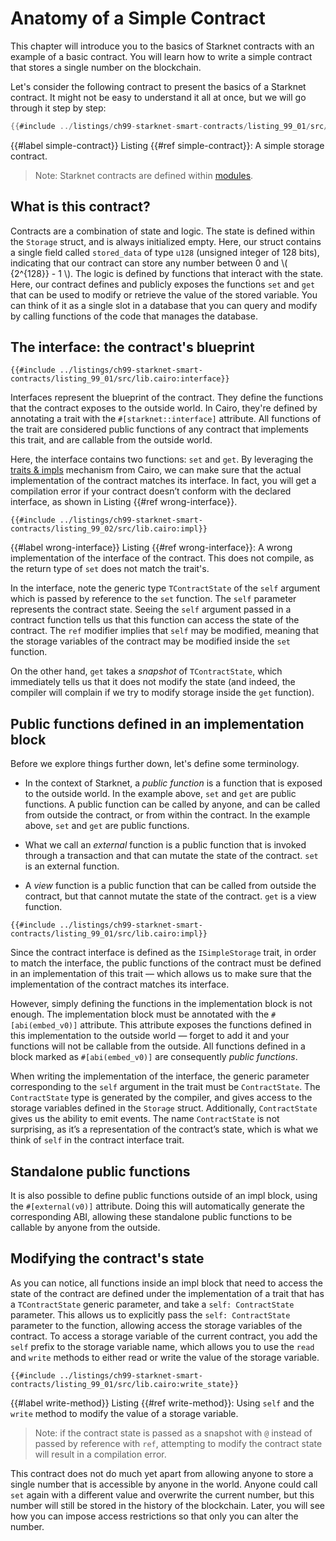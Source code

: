 # Anatomy of a Simple Contract

This chapter will introduce you to the basics of Starknet contracts with an example of a basic contract. You will learn how to write a simple contract that stores a single number on the blockchain.

Let's consider the following contract to present the basics of a Starknet contract. It might not be easy to understand it all at once, but we will go through it step by step:

```rust
{{#include ../listings/ch99-starknet-smart-contracts/listing_99_01/src/lib.cairo:all}}
```

{{#label simple-contract}}
<span class="caption">Listing {{#ref simple-contract}}: A simple storage contract.</span>

> Note: Starknet contracts are defined within [modules](./ch07-02-defining-modules-to-control-scope.md).

## What is this contract?

Contracts are a combination of state and logic.
The state is defined within the `Storage` struct, and is always initialized empty. Here, our struct contains a single field called `stored_data` of type `u128` (unsigned integer of 128 bits), indicating that our contract can store any number between 0 and \\( {2^{128}} - 1 \\).
The logic is defined by functions that interact with the state. Here, our contract defines and publicly exposes the functions `set` and `get` that can be used to modify or retrieve the value of the stored variable.
You can think of it as a single slot in a database that you can query and modify by calling functions of the code that manages the database.

## The interface: the contract's blueprint

```rust,noplayground
{{#include ../listings/ch99-starknet-smart-contracts/listing_99_01/src/lib.cairo:interface}}
```

Interfaces represent the blueprint of the contract. They define the functions that the contract exposes to the outside world. In Cairo, they're defined by annotating a trait with the `#[starknet::interface]` attribute. All functions of the trait are considered public functions of any contract that implements this trait, and are callable from the outside world.

Here, the interface contains two functions: `set` and `get`. By leveraging the [traits & impls](./ch08-02-traits-in-cairo.md) mechanism from Cairo, we can make sure that the actual implementation of the contract matches its interface. In fact, you will get a compilation error if your contract doesn’t conform with the declared interface, as shown in Listing {{#ref wrong-interface}}.

```rust,noplayground
{{#include ../listings/ch99-starknet-smart-contracts/listing_99_02/src/lib.cairo:impl}}
```

{{#label wrong-interface}}
<span class="caption">Listing {{#ref wrong-interface}}: A wrong implementation of the interface of the contract. This does not compile, as the return type of `set` does not match the trait's.</span>

In the interface, note the generic type `TContractState` of the `self` argument which is passed by reference to the `set` function. The `self` parameter represents the contract state. Seeing the `self` argument passed in a contract function tells us that this function can access the state of the contract. The `ref` modifier implies that `self` may be modified, meaning that the storage variables of the contract may be modified inside the `set` function.

On the other hand, `get` takes a _snapshot_ of `TContractState`, which immediately tells us that it does not modify the state (and indeed, the compiler will complain if we try to modify storage inside the `get` function).

## Public functions defined in an implementation block

Before we explore things further down, let's define some terminology.

- In the context of Starknet, a _public function_ is a function that is exposed to the outside world. In the example above, `set` and `get` are public functions. A public function can be called by anyone, and can be called from outside the contract, or from within the contract. In the example above, `set` and `get` are public functions.

- What we call an _external_ function is a public function that is invoked through a transaction and that can mutate the state of the contract. `set` is an external function.

- A _view_ function is a public function that can be called from outside the contract, but that cannot mutate the state of the contract. `get` is a view function.

```rust,noplayground
{{#include ../listings/ch99-starknet-smart-contracts/listing_99_01/src/lib.cairo:impl}}
```

Since the contract interface is defined as the `ISimpleStorage` trait, in order to match the interface, the public functions of the contract must be defined in an implementation of this trait — which allows us to make sure that the implementation of the contract matches its interface.

However, simply defining the functions in the implementation block is not enough. The implementation block must be annotated with the `#[abi(embed_v0)]` attribute. This attribute exposes the functions defined in this implementation to the outside world — forget to add it and your functions will not be callable from the outside. All functions defined in a block marked as `#[abi(embed_v0)]` are consequently _public functions_.

When writing the implementation of the interface, the generic parameter corresponding to the `self` argument in the trait must be `ContractState`. The `ContractState` type is generated by the compiler, and gives access to the storage variables defined in the `Storage` struct.
Additionally, `ContractState` gives us the ability to emit events. The name `ContractState` is not surprising, as it’s a representation of the contract’s state, which is what we think of `self` in the contract interface trait.

## Standalone public functions

It is also possible to define public functions outside of an impl block, using the `#[external(v0)]` attribute. Doing this will automatically generate the corresponding ABI, allowing these standalone public functions to be callable by anyone from the outside.

## Modifying the contract's state

As you can notice, all functions inside an impl block that need to access the state of the contract are defined under the implementation of a trait that has a `TContractState` generic parameter, and take a `self: ContractState` parameter.
This allows us to explicitly pass the `self: ContractState` parameter to the function, allowing access the storage variables of the contract.
To access a storage variable of the current contract, you add the `self` prefix to the storage variable name, which allows you to use the `read` and `write` methods to either read or write the value of the storage variable.

```rust,noplayground
{{#include ../listings/ch99-starknet-smart-contracts/listing_99_01/src/lib.cairo:write_state}}
```

{{#label write-method}}
<span class="caption">Listing {{#ref write-method}}: Using `self` and the `write` method to modify the value of a storage variable.</span>

> Note: if the contract state is passed as a snapshot with `@` instead of passed by reference with `ref`, attempting to modify the contract state will result in a compilation error.

This contract does not do much yet apart from allowing anyone to store a single number that is accessible by anyone in the world. Anyone could call `set` again with a different value and overwrite the current number, but this number will still be stored in the history of the blockchain. Later, you will see how you can impose access restrictions so that only you can alter the number.
